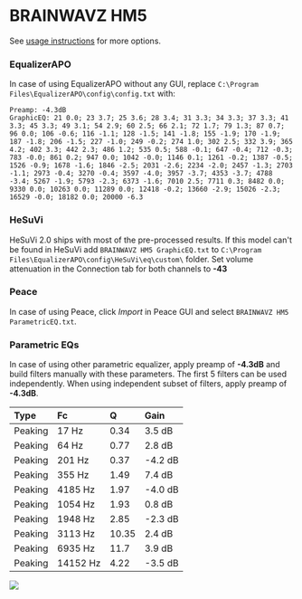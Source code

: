 # BRAINWAVZ HM5
See [usage instructions](https://github.com/jaakkopasanen/AutoEq#usage) for more options.

### EqualizerAPO
In case of using EqualizerAPO without any GUI, replace `C:\Program Files\EqualizerAPO\config\config.txt`
with:
```
Preamp: -4.3dB
GraphicEQ: 21 0.0; 23 3.7; 25 3.6; 28 3.4; 31 3.3; 34 3.3; 37 3.3; 41 3.3; 45 3.3; 49 3.1; 54 2.9; 60 2.5; 66 2.1; 72 1.7; 79 1.3; 87 0.7; 96 0.0; 106 -0.6; 116 -1.1; 128 -1.5; 141 -1.8; 155 -1.9; 170 -1.9; 187 -1.8; 206 -1.5; 227 -1.0; 249 -0.2; 274 1.0; 302 2.5; 332 3.9; 365 4.2; 402 3.3; 442 2.3; 486 1.2; 535 0.5; 588 -0.1; 647 -0.4; 712 -0.3; 783 -0.0; 861 0.2; 947 0.0; 1042 -0.0; 1146 0.1; 1261 -0.2; 1387 -0.5; 1526 -0.9; 1678 -1.6; 1846 -2.5; 2031 -2.6; 2234 -2.0; 2457 -1.3; 2703 -1.1; 2973 -0.4; 3270 -0.4; 3597 -4.0; 3957 -3.7; 4353 -3.7; 4788 -3.4; 5267 -1.9; 5793 -2.3; 6373 -1.6; 7010 2.5; 7711 0.3; 8482 0.0; 9330 0.0; 10263 0.0; 11289 0.0; 12418 -0.2; 13660 -2.9; 15026 -2.3; 16529 -0.0; 18182 0.0; 20000 -6.3
```

### HeSuVi
HeSuVi 2.0 ships with most of the pre-processed results. If this model can't be found in HeSuVi add
`BRAINWAVZ HM5 GraphicEQ.txt` to `C:\Program Files\EqualizerAPO\config\HeSuVi\eq\custom\` folder.
Set volume attenuation in the Connection tab for both channels to **-43**

### Peace
In case of using Peace, click *Import* in Peace GUI and select `BRAINWAVZ HM5 ParametricEQ.txt`.

### Parametric EQs
In case of using other parametric equalizer, apply preamp of **-4.3dB** and build filters manually
with these parameters. The first 5 filters can be used independently.
When using independent subset of filters, apply preamp of **-4.3dB**.

| Type    | Fc       |     Q | Gain    |
|:--------|:---------|:------|:--------|
| Peaking | 17 Hz    |  0.34 | 3.5 dB  |
| Peaking | 64 Hz    |  0.77 | 2.8 dB  |
| Peaking | 201 Hz   |  0.37 | -4.2 dB |
| Peaking | 355 Hz   |  1.49 | 7.4 dB  |
| Peaking | 4185 Hz  |  1.97 | -4.0 dB |
| Peaking | 1054 Hz  |  1.93 | 0.8 dB  |
| Peaking | 1948 Hz  |  2.85 | -2.3 dB |
| Peaking | 3113 Hz  | 10.35 | 2.4 dB  |
| Peaking | 6935 Hz  | 11.7  | 3.9 dB  |
| Peaking | 14152 Hz |  4.22 | -3.5 dB |

![](https://raw.githubusercontent.com/jaakkopasanen/AutoEq/master/results/rtings/avg/BRAINWAVZ%20HM5/BRAINWAVZ%20HM5.png)